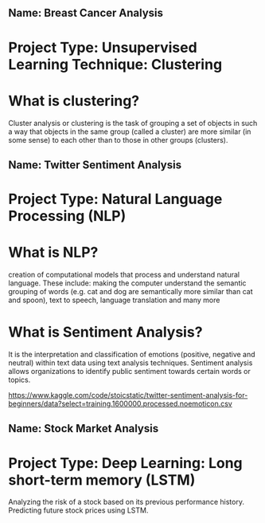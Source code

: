 ## Name:  Breast Cancer Analysis

# Project Type: Unsupervised Learning Technique: Clustering

# What is clustering?
Cluster analysis or clustering is the task of grouping a set of objects
in such a way that objects in the same group (called a cluster) are more similar (in some sense)
to each other than to those in other groups (clusters).


## Name: Twitter Sentiment Analysis

# Project Type: Natural Language Processing (NLP)

# What is NLP?
creation of computational models that process and understand natural language. These include: making the computer understand the semantic grouping of words (e.g. cat and dog are semantically more similar than cat and spoon), text to speech, language translation and many more

# What is Sentiment Analysis?
It is the interpretation and classification of emotions (positive, negative and neutral) within text data using text analysis techniques. Sentiment analysis allows organizations to identify public sentiment towards certain words or topics.

https://www.kaggle.com/code/stoicstatic/twitter-sentiment-analysis-for-beginners/data?select=training.1600000.processed.noemoticon.csv

## Name: Stock Market Analysis

# Project Type: Deep Learning: Long short-term memory (LSTM)

Analyzing the risk of a stock based on its previous performance history. Predicting future stock prices using LSTM.